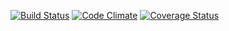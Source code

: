 [![Build Status](https://travis-ci.org/lizvdk/LA-breakable-toy.svg?branch=master)](https://travis-ci.org/lizvdk/LA-breakable-toy)
[![Code Climate](https://codeclimate.com/github/lizvdk/LA-breakable-toy/badges/gpa.svg)](https://codeclimate.com/github/lizvdk/LA-breakable-toy)
[![Coverage Status](https://coveralls.io/repos/lizvdk/LA-breakable-toy/badge.png?branch=master)](https://coveralls.io/r/lizvdk/LA-breakable-toy?branch=master)
